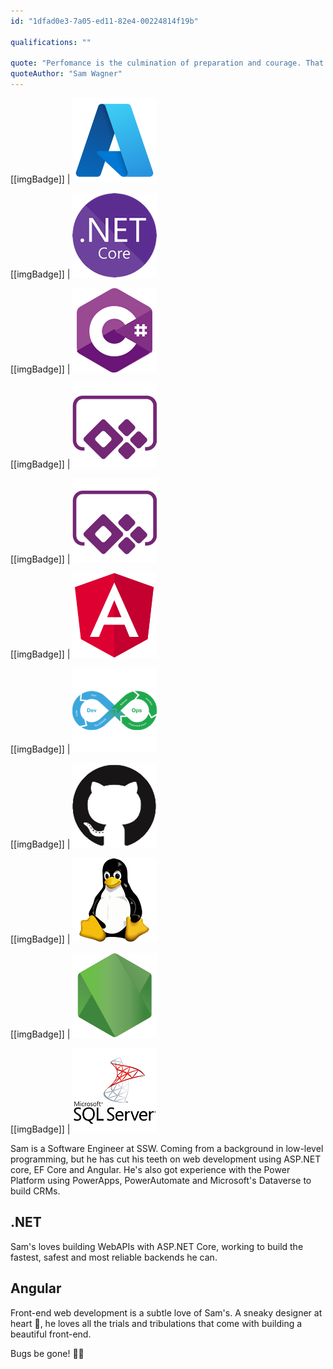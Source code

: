 ```yaml
---
id: "1dfad0e3-7a05-ed11-82e4-00224814f19b"

qualifications: ""

quote: "Perfomance is the culmination of preparation and courage. That is all."
quoteAuthor: "Sam Wagner"
---
```


[[imgBadge]]
| ![Azure](../badges/Business-microsoft-azure.png)

[[imgBadge]]
| ![.NET Core](../badges/Developer-dotnet-core.png)

[[imgBadge]]
| ![C#](../badges/Developer-c-sharp.png)

[[imgBadge]]
| ![PowerApps](../badges/Business-microsoft-dynamics-powerapps.png)

[[imgBadge]]
| ![Scrum](../badges/Business-microsoft-dynamics-powerapps.png)

[[imgBadge]]
| ![Angular](../badges/Developer-angular.png)

[[imgBadge]]
| ![DevOps](../badges/Developer-devops.png)

[[imgBadge]]
| ![GitHub](../badges/Developer-github.png)

[[imgBadge]]
| ![Linux](../badges/Developer-linux.png)

[[imgBadge]]
| ![NodeJS](../badges/Developer-node-js.png)

[[imgBadge]]
| ![SQL Server](../badges/Developer-sql-server.png)

Sam is a Software Engineer at SSW. Coming from a background in low-level programming, but he has cut his teeth on web development using ASP.NET core, EF Core and Angular. He's also got experience with the Power Platform using PowerApps, PowerAutomate and Microsoft's Dataverse to build CRMs.

## .NET

Sam's loves building WebAPIs with ASP.NET Core, working to build the fastest, safest and most reliable backends he can.

## Angular

Front-end web development is a subtle love of Sam's. A sneaky designer at heart 🦝, he loves all the trials and tribulations that come with building a beautiful front-end.

Bugs be gone! 🐛🔫
